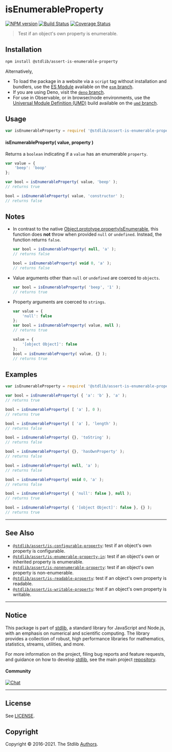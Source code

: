 <!--

@license Apache-2.0

Copyright (c) 2018 The Stdlib Authors.

Licensed under the Apache License, Version 2.0 (the "License");
you may not use this file except in compliance with the License.
You may obtain a copy of the License at

   http://www.apache.org/licenses/LICENSE-2.0

Unless required by applicable law or agreed to in writing, software
distributed under the License is distributed on an "AS IS" BASIS,
WITHOUT WARRANTIES OR CONDITIONS OF ANY KIND, either express or implied.
See the License for the specific language governing permissions and
limitations under the License.

-->

# isEnumerableProperty

[![NPM version][npm-image]][npm-url] [![Build Status][test-image]][test-url] [![Coverage Status][coverage-image]][coverage-url] <!-- [![dependencies][dependencies-image]][dependencies-url] -->

> Test if an object's own property is enumerable.

<section class="installation">

## Installation

```bash
npm install @stdlib/assert-is-enumerable-property
```

Alternatively,

-   To load the package in a website via a `script` tag without installation and bundlers, use the [ES Module][es-module] available on the [`esm` branch][esm-url].
-   If you are using Deno, visit the [`deno` branch][deno-url].
-   For use in Observable, or in browser/node environments, use the [Universal Module Definition (UMD)][umd] build available on the [`umd` branch][umd-url].

</section>

<section class="usage">

## Usage

```javascript
var isEnumerableProperty = require( '@stdlib/assert-is-enumerable-property' );
```

#### isEnumerableProperty( value, property )

Returns a `boolean` indicating if a `value` has an enumerable `property`.

```javascript
var value = {
    'beep': 'boop'
};

var bool = isEnumerableProperty( value, 'beep' );
// returns true

bool = isEnumerableProperty( value, 'constructor' );
// returns false
```

</section>

<!-- /.usage -->

<section class="notes">

## Notes

-   In contrast to the native [Object.prototype.propertyIsEnumerable][mdn-object-property-is-enumerable], this function does **not** throw when provided `null` or `undefined`. Instead, the function returns `false`.

    ```javascript
    var bool = isEnumerableProperty( null, 'a' );
    // returns false

    bool = isEnumerableProperty( void 0, 'a' );
    // returns false
    ```

-   Value arguments other than `null` or `undefined` are coerced to `objects`.

    ```javascript
    var bool = isEnumerableProperty( 'beep', '1' );
    // returns true
    ```

-   Property arguments are coerced to `strings`.

    ```javascript
    var value = {
        'null': false
    };
    var bool = isEnumerableProperty( value, null );
    // returns true

    value = {
        '[object Object]': false
    };
    bool = isEnumerableProperty( value, {} );
    // returns true
    ```

</section>

<!-- /.notes -->

<section class="examples">

## Examples

<!-- eslint-disable object-curly-newline -->

<!-- eslint no-undef: "error" -->

```javascript
var isEnumerableProperty = require( '@stdlib/assert-is-enumerable-property' );

var bool = isEnumerableProperty( { 'a': 'b' }, 'a' );
// returns true

bool = isEnumerableProperty( [ 'a' ], 0 );
// returns true

bool = isEnumerableProperty( [ 'a' ], 'length' );
// returns false

bool = isEnumerableProperty( {}, 'toString' );
// returns false

bool = isEnumerableProperty( {}, 'hasOwnProperty' );
// returns false

bool = isEnumerableProperty( null, 'a' );
// returns false

bool = isEnumerableProperty( void 0, 'a' );
// returns false

bool = isEnumerableProperty( { 'null': false }, null );
// returns true

bool = isEnumerableProperty( { '[object Object]': false }, {} );
// returns true
```

</section>

<!-- /.examples -->

<!-- Section for related `stdlib` packages. Do not manually edit this section, as it is automatically populated. -->

<section class="related">

* * *

## See Also

-   <span class="package-name">[`@stdlib/assert/is-configurable-property`][@stdlib/assert/is-configurable-property]</span><span class="delimiter">: </span><span class="description">test if an object's own property is configurable.</span>
-   <span class="package-name">[`@stdlib/assert/is-enumerable-property-in`][@stdlib/assert/is-enumerable-property-in]</span><span class="delimiter">: </span><span class="description">test if an object's own or inherited property is enumerable.</span>
-   <span class="package-name">[`@stdlib/assert/is-nonenumerable-property`][@stdlib/assert/is-nonenumerable-property]</span><span class="delimiter">: </span><span class="description">test if an object's own property is non-enumerable.</span>
-   <span class="package-name">[`@stdlib/assert/is-readable-property`][@stdlib/assert/is-readable-property]</span><span class="delimiter">: </span><span class="description">test if an object's own property is readable.</span>
-   <span class="package-name">[`@stdlib/assert/is-writable-property`][@stdlib/assert/is-writable-property]</span><span class="delimiter">: </span><span class="description">test if an object's own property is writable.</span>

</section>

<!-- /.related -->

<!-- Section for all links. Make sure to keep an empty line after the `section` element and another before the `/section` close. -->


<section class="main-repo" >

* * *

## Notice

This package is part of [stdlib][stdlib], a standard library for JavaScript and Node.js, with an emphasis on numerical and scientific computing. The library provides a collection of robust, high performance libraries for mathematics, statistics, streams, utilities, and more.

For more information on the project, filing bug reports and feature requests, and guidance on how to develop [stdlib][stdlib], see the main project [repository][stdlib].

#### Community

[![Chat][chat-image]][chat-url]

---

## License

See [LICENSE][stdlib-license].


## Copyright

Copyright &copy; 2016-2021. The Stdlib [Authors][stdlib-authors].

</section>

<!-- /.stdlib -->

<!-- Section for all links. Make sure to keep an empty line after the `section` element and another before the `/section` close. -->

<section class="links">

[npm-image]: http://img.shields.io/npm/v/@stdlib/assert-is-enumerable-property.svg
[npm-url]: https://npmjs.org/package/@stdlib/assert-is-enumerable-property

[test-image]: https://github.com/stdlib-js/assert-is-enumerable-property/actions/workflows/test.yml/badge.svg
[test-url]: https://github.com/stdlib-js/assert-is-enumerable-property/actions/workflows/test.yml

[coverage-image]: https://img.shields.io/codecov/c/github/stdlib-js/assert-is-enumerable-property/main.svg
[coverage-url]: https://codecov.io/github/stdlib-js/assert-is-enumerable-property?branch=main

<!--

[dependencies-image]: https://img.shields.io/david/stdlib-js/assert-is-enumerable-property.svg
[dependencies-url]: https://david-dm.org/stdlib-js/assert-is-enumerable-property/main

-->

[umd]: https://github.com/umdjs/umd
[es-module]: https://developer.mozilla.org/en-US/docs/Web/JavaScript/Guide/Modules

[deno-url]: https://github.com/stdlib-js/assert-is-enumerable-property/tree/deno
[umd-url]: https://github.com/stdlib-js/assert-is-enumerable-property/tree/umd
[esm-url]: https://github.com/stdlib-js/assert-is-enumerable-property/tree/esm

[chat-image]: https://img.shields.io/gitter/room/stdlib-js/stdlib.svg
[chat-url]: https://gitter.im/stdlib-js/stdlib/

[stdlib]: https://github.com/stdlib-js/stdlib

[stdlib-authors]: https://github.com/stdlib-js/stdlib/graphs/contributors

[stdlib-license]: https://raw.githubusercontent.com/stdlib-js/assert-is-enumerable-property/main/LICENSE

[mdn-object-property-is-enumerable]: https://developer.mozilla.org/en-US/docs/Web/JavaScript/Reference/Global_Objects/Object/propertyIsEnumerable

<!-- <related-links> -->

[@stdlib/assert/is-configurable-property]: https://github.com/stdlib-js/assert-is-configurable-property

[@stdlib/assert/is-enumerable-property-in]: https://github.com/stdlib-js/assert-is-enumerable-property-in

[@stdlib/assert/is-nonenumerable-property]: https://github.com/stdlib-js/assert-is-nonenumerable-property

[@stdlib/assert/is-readable-property]: https://github.com/stdlib-js/assert-is-readable-property

[@stdlib/assert/is-writable-property]: https://github.com/stdlib-js/assert-is-writable-property

<!-- </related-links> -->

</section>

<!-- /.links -->
